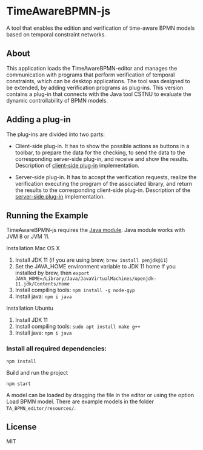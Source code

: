 # TimeAwareBPMN-js

A tool that enables the edition and verification of time-aware BPMN models based on temporal constraint networks.


## About

This application loads the TimeAwareBPMN-editor and manages the communication with programs that perform verification of temporal constraints, which can be desktop applications. 
The tool was designed to be extended, by adding verification programs as plug-ins. 
This version contains a plug-in that connects with the Java tool CSTNU to evaluate the dynamic controllability of BPMN models. 

## Adding a plug-in

The plug-ins are divided into two parts:
* Client-side plug-in. It has to show the possible actions as buttons in a toolbar, to prepare the data for the checking, to send the data to the corresponding server-side plug-in, and receive and show the results. Description of [client-side plug-in](./tutorial-temporal-plugins-client.html) implementation.   

* Server-side plug-in. It has to accept the verification requests, realize the verification executing the program of the associated library, and return the results to the corresponding client-side plug-in. Description of the [server-side plug-in](./tutorial-temporal-plugins-server.html) implementation.   

## Running the Example


TimeAwareBPMN-js requires the [Java module](https://www.npmjs.com/package/java). Java module works with JVM 8 or JVM 11.

Installation Mac OS X

1. Install JDK 11 (if you are using brew, `brew install penjdk@11`)
2. Set the JAVA_HOME environment variable to JDK 11 home
If you installed by brew, then `export JAVA_HOME=/Library/Java/JavaVirtualMachines/openjdk-11.jdk/Contents/Home`
3. Install compiling tools: `npm install -g node-gyp`
4. Install java: `npm i java`


Installation Ubuntu

1. Install JDK 11
2. Install compiling tools: `sudo apt install make g++`
3. Install java: `npm i java`


### Install all required dependencies:


```
npm install
```

Build and run the project

```
npm start
```
A model can be loaded by dragging the file in the editor or using the option Load BPMN model. There are example models in the folder `TA_BPMN_editor/resources/`.

## License

MIT

